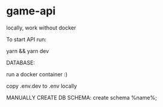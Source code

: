 # game-api

locally, work without docker

To start API run:

yarn && yarn dev

DATABASE:

run a docker container :)

copy .env.dev to .env locally

MANUALLY CREATE DB SCHEMA:
create schema %name%;
